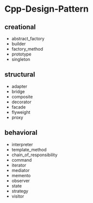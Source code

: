 # Cpp-Design-Pattern
## creational
* abstract_factory 
* builder 
* factory_method
* prototype
* singleton
## structural
* adapter
* bridge
* composite
* decorator
* facade
* flyweight
* proxy
## behavioral
* interpreter
* template_method
* chain_of_responsibility
* command
* iterator
* mediator
* memento
* observer
* state
* strategy
* visitor
